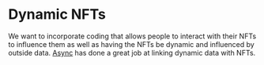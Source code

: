 # Dynamic NFTs

We want to incorporate coding that allows people to interact with their NFTs to influence them as well as having the NFTs be dynamic and influenced by outside data. [Async](https://github.com/asyncart) has done a great job at linking dynamic data with NFTs.
